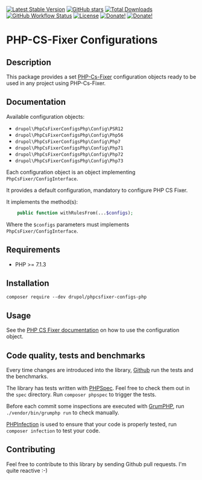 [![Latest Stable Version][latest stable version]][1]
 [![GitHub stars][github stars]][1]
 [![Total Downloads][total downloads]][1]
 [![GitHub Workflow Status][github workflow status]][2]
 [![License][license]][1]
 [![Donate!][donate github]][5]
 [![Donate!][donate paypal]][6]

# PHP-CS-Fixer Configurations

## Description

This package provides a set [PHP-Cs-Fixer][7]
configuration objects ready to be used in any project using PHP-Cs-Fixer.

## Documentation

Available configuration objects:

* `drupol\PhpCsFixerConfigsPhp\Config\PSR12`
* `drupol\PhpCsFixerConfigsPhp\Config\Php56`
* `drupol\PhpCsFixerConfigsPhp\Config\Php7`
* `drupol\PhpCsFixerConfigsPhp\Config\Php71`
* `drupol\PhpCsFixerConfigsPhp\Config\Php72`
* `drupol\PhpCsFixerConfigsPhp\Config\Php73`

Each configuration object is an object implementing `PhpCsFixer/ConfigInterface`.

It provides a default configuration, mandatory to configure PHP CS Fixer.

It implements the method(s):

```php
    public function withRulesFrom(...$configs);
```

Where the `$configs` parameters must implements `PhpCsFixer/ConfigInterface`.

## Requirements

* PHP >= 7.1.3

## Installation

```composer require --dev drupol/phpcsfixer-configs-php```

## Usage

See the [PHP CS Fixer documentation](https://github.com/FriendsOfPHP/PHP-CS-Fixer) on how to use the configuration object.

## Code quality, tests and benchmarks

Every time changes are introduced into the library, [Github](https://github.com/drupol/phpcsfixer-configs-php/actions) run the tests and the benchmarks.

The library has tests written with [PHPSpec](http://www.phpspec.net/).
Feel free to check them out in the `spec` directory. Run `composer phpspec` to trigger the tests.

Before each commit some inspections are executed with [GrumPHP](https://github.com/phpro/grumphp), run `./vendor/bin/grumphp run` to check manually.

[PHPInfection](https://github.com/infection/infection) is used to ensure that your code is properly tested, run `composer infection` to test your code.

## Contributing

Feel free to contribute to this library by sending Github pull requests. I'm quite reactive :-)

[1]: https://packagist.org/packages/drupol/phpcsfixer-configs-php
[2]: https://github.com/drupol/phpcsfixer-configs-php/actions
[latest stable version]: https://img.shields.io/packagist/v/drupol/phpcsfixer-configs-php.svg?style=flat-square
[github stars]: https://img.shields.io/github/stars/drupol/phpcsfixer-configs-php.svg?style=flat-square
[total downloads]: https://img.shields.io/packagist/dt/drupol/phpcsfixer-configs-php.svg?style=flat-square
[github workflow status]: https://img.shields.io/github/workflow/status/drupol/phpcsfixer-configs-php/Continuous%20Integration?style=flat-square
[code quality]: https://img.shields.io/scrutinizer/quality/g/drupol/phpcsfixer-configs-php/master.svg?style=flat-square
[3]: https://scrutinizer-ci.com/g/drupol/phpcsfixer-configs-php/?branch=master
[4]: https://shepherd.dev/github/drupol/phpcsfixer-configs-php
[license]: https://img.shields.io/packagist/l/drupol/phpcsfixer-configs-php.svg?style=flat-square
[donate github]: https://img.shields.io/badge/Sponsor-Github-brightgreen.svg?style=flat-square
[donate paypal]: https://img.shields.io/badge/Sponsor-Paypal-brightgreen.svg?style=flat-square
[5]: https://github.com/sponsors/drupol
[6]: https://www.paypal.me/drupol
[7]: https://github.com/FriendsOfPHP/PHP-CS-Fixer